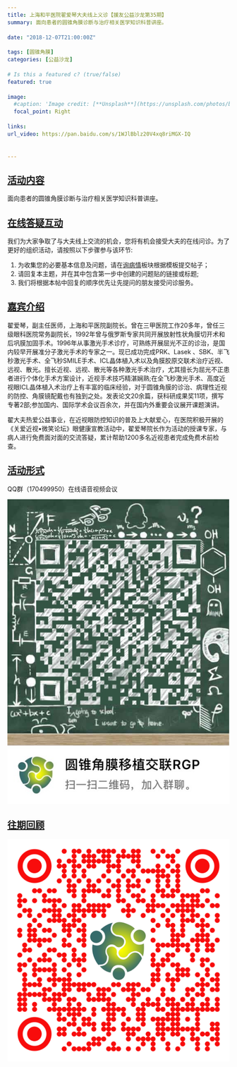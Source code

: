 ```yaml
---
title: 上海和平医院翟爱琴大夫线上义诊【援友公益沙龙第35期】
summary: 面向患者的圆锥角膜诊断与治疗相关医学知识科普讲座。

date: "2018-12-07T21:00:00Z"

tags: [圆锥角膜]
categories: [公益沙龙]

# Is this a featured c? (true/false)
featured: true

image:
  #caption: 'Image credit: [**Unsplash**](https://unsplash.com/photos/bzdhc5b3Bxs)'
  focal_point: Right

links:
url_video: https://pan.baidu.com/s/1WJlBblz20V4xq8riMGX-IQ


---
```


<a name="content"></a>
## [活动内容](#content)
面向患者的圆锥角膜诊断与治疗相关医学知识科普讲座。


<a name="interact"></a>
## [在线答疑互动](#interact)
我们为大家争取了与大夫线上交流的机会，您将有机会接受大夫的在线问诊。为了更好的组织活动，请按照以下步骤参与该环节:

1. 为收集您的必要基本信息及问题，请在[询病情](https://yuanyou.site/c/ask/ask-diagnose)板块根据模板提交帖子；
2. 请回复本主题，并在其中包含第一步中创建的问题贴的链接或标题;
3. 我们将根据本帖中回复的顺序优先让先提问的朋友接受问诊服务。

<a name="presenter"></a>
## [嘉宾介绍](#presenter)
翟爱琴，副主任医师，上海和平医院副院长。曾在三甲医院工作20多年，曾任三级眼科医院常务副院长，1992年曾与俄罗斯专家共同开展放射性状角膜切开术和后巩膜加固手术。1996年从事激光手术诊疗，可熟练开展屈光不正的诊治，是国内较早开展准分子激光手术的专家之一。现已成功完成PRK、Lasek 、SBK、半飞秒激光手术、全飞秒SMILE手术、ICL晶体植入术以及角膜胶原交联术治疗近视、远视、散光。擅长近视、远视、散光等各种激光手术治疗，尤其擅长为屈光不正患者进行个体化手术方案设计，近视手术技巧精湛娴熟;在全飞秒激光手术、高度近视眼ICL晶体植入术治疗上有丰富的临床经验，对于圆锥角膜的诊治、病理性近视的防控、角膜镜配戴也有独到之处。发表论文20余篇，获科研成果奖11项，撰写专著2部;参加国内、国际学术会议百余次，并在国内外重要会议展开课题演讲。

翟大夫热爱公益事业，在近视眼防控知识的普及上大献爱心，在医院积极开展的《关爱近视•微笑论坛》眼健康宣教活动中，翟爱琴院长作为活动的授课专家，与病人进行免费面对面的交流答疑，累计帮助1200多名近视患者完成免费术前检查。
<a name="attend"></a>
## [活动形式](#attend)
QQ群（170499950）在线语音视频会议

![image](/img/38-3.png) 

 <a name="previous"></a>
## [往期回顾](#previous)
![image](/img/38-4.png) 




